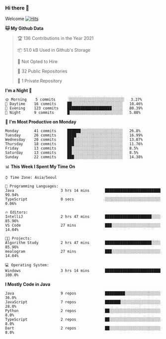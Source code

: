 ### Hi there 👋 

Welcome [![Hits](https://hits.seeyoufarm.com/api/count/incr/badge.svg?url=https%3A%2F%2Fgithub.com%2Fharry4455&count_bg=%2379C83D&title_bg=%23555555&icon=&icon_color=%23E7E7E7&title=hits&edge_flat=false)](https://hits.seeyoufarm.com)


<!--
**harry4455/harry4455** is a ✨ _special_ ✨ repository because its `README.md` (this file) appears on your GitHub profile.

Here are some ideas to get you started:

- 🔭 I’m currently working on ...
- 🌱 I’m currently learning ...
- 👯 I’m looking to collaborate on ...
- 🤔 I’m looking for help with ...
- 💬 Ask me about ...
- 📫 How to reach me: ...
- 😄 Pronouns: ...
- ⚡ Fun fact: ...
-->

<!--START_SECTION:waka-->
**🐱 My Github Data** 

> 🏆 136 Contributions in the Year 2021
 > 
> 📦 51.0 kB Used in Github's Storage 
 > 
> 🚫 Not Opted to Hire
 > 
> 📜 32 Public Repositories 
 > 
> 🔑 1 Private Repository 
 > 
**I'm a Night 🦉** 

```text
🌞 Morning    5 commits      ░░░░░░░░░░░░░░░░░░░░░░░░░   3.27% 
🌆 Daytime    16 commits     ██░░░░░░░░░░░░░░░░░░░░░░░   10.46% 
🌃 Evening    123 commits    ████████████████████░░░░░   80.39% 
🌙 Night      9 commits      █░░░░░░░░░░░░░░░░░░░░░░░░   5.88%

```
📅 **I'm Most Productive on Monday** 

```text
Monday       41 commits     ██████░░░░░░░░░░░░░░░░░░░   26.8% 
Tuesday      26 commits     ████░░░░░░░░░░░░░░░░░░░░░   16.99% 
Wednesday    20 commits     ███░░░░░░░░░░░░░░░░░░░░░░   13.07% 
Thursday     18 commits     ███░░░░░░░░░░░░░░░░░░░░░░   11.76% 
Friday       13 commits     ██░░░░░░░░░░░░░░░░░░░░░░░   8.5% 
Saturday     13 commits     ██░░░░░░░░░░░░░░░░░░░░░░░   8.5% 
Sunday       22 commits     ███░░░░░░░░░░░░░░░░░░░░░░   14.38%

```


📊 **This Week I Spent My Time On** 

```text
⌚︎ Time Zone: Asia/Seoul

💬 Programming Languages: 
Java                     3 hrs 14 mins       █████████████████████████   99.94% 
TypeScript               0 secs              ░░░░░░░░░░░░░░░░░░░░░░░░░   0.06%

🔥 Editors: 
IntelliJ                 2 hrs 47 mins       █████████████████████░░░░   85.96% 
VS Code                  27 mins             ███░░░░░░░░░░░░░░░░░░░░░░   14.04%

🐱‍💻 Projects: 
Algorithm Study          2 hrs 47 mins       █████████████████████░░░░   85.96% 
mealogram                27 mins             ███░░░░░░░░░░░░░░░░░░░░░░   14.04%

💻 Operating System: 
Windows                  3 hrs 14 mins       █████████████████████████   100.0%

```

**I Mostly Code in Java** 

```text
Java                     9 repos             █████████░░░░░░░░░░░░░░░░   36.0% 
JavaScript               7 repos             ███████░░░░░░░░░░░░░░░░░░   28.0% 
Python                   2 repos             ██░░░░░░░░░░░░░░░░░░░░░░░   8.0% 
TypeScript               2 repos             ██░░░░░░░░░░░░░░░░░░░░░░░   8.0% 
Dart                     2 repos             ██░░░░░░░░░░░░░░░░░░░░░░░   8.0%

```



<!--END_SECTION:waka-->

